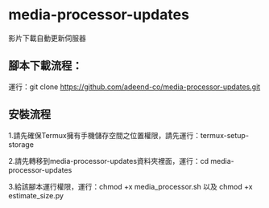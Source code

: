 # media-processor-updates
影片下載自動更新伺服器

腳本下載流程：
-
運行：git clone https://github.com/adeend-co/media-processor-updates.git

安裝流程
-
1.請先確保Termux擁有手機儲存空間之位置權限，請先運行：termux-setup-storage

2.請先轉移到media-processor-updates資料夾裡面，運行：cd media-processor-updates

3.給該腳本運行權限，運行：chmod +x media_processor.sh 以及 chmod +x estimate_size.py
